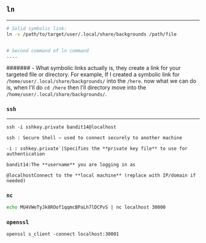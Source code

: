 ## `ln` 
---
```bash
# Solid symbolic link:
ln -s /path/to/target/user/.local/share/backgrounds /path/file


# Second command of ln command
....
```

####### - What symbolic links actually is, they create a link for your targeted file or directory. For example, If I created a symbolic link for `/home/user/.local/share/backgrounds/` into the `/here`. now what we can do is, when I'll do `cd /here` then I'll directory move into the `/home/user/.local/share/backgrounds/`.

### `ssh`
---
```
ssh -i sshkey.private bandit14@localhost

ssh : Secure Shell — used to connect securely to another machine

-i : sshkey.private`|Specifies the **private key file** to use for authentication

bandit14:The **username** you are logging in as

@localhostConnect to the **local machine** (replace with IP/domain if needed)
```

### `nc`

```bash 
echo MU4VWeTyJk8ROof1qqmcBPaLh7lDCPvS | nc localhost 30000

```

### `openssl`

```
openssl s_client -connect localhost:30001
```
